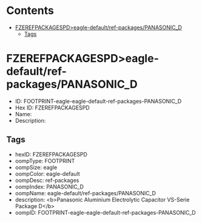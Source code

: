 



Contents
========

* [FZEREFPACKAGESPD>eagle-default/ref-packages/PANASONIC_D](#fzerefpackagespdeagle-defaultref-packagespanasonic_d)
	* [Tags](#tags)

# FZEREFPACKAGESPD>eagle-default/ref-packages/PANASONIC_D

- ID: FOOTPRINT-eagle-eagle-default-ref-packages-PANASONIC_D
- Hex ID: FZEREFPACKAGESPD
- Name: 
- Description: 

## Tags

- hexID: FZEREFPACKAGESPD
- oompType: FOOTPRINT
- oompSize: eagle
- oompColor: eagle-default
- oompDesc: ref-packages
- oompIndex: PANASONIC_D
- oompName: eagle-default/ref-packages/PANASONIC_D
- description: &lt;b&gt;Panasonic Aluminium Electrolytic Capacitor VS-Serie Package D&lt;/b&gt;
- oompID: FOOTPRINT-eagle-eagle-default-ref-packages-PANASONIC_D
